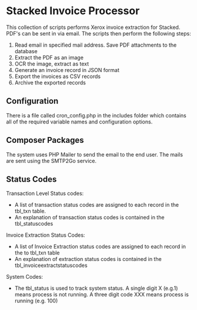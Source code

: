 # Stacked Invoice Processor

This collection of scripts performs Xerox invoice extraction for Stacked. PDF's can be sent in via email. The scripts then perform the following steps:

1. Read email in specified mail address. Save PDF attachments to the database
2. Extract the PDF as an image
3. OCR the image, extract as text
4. Generate an invoice record in JSON format
5. Export the invoices as CSV records
6. Archive the exported records

## Configuration

There is a file called cron_config.php in the includes folder which contains all of the required variable names and configuration options.

## Composer Packages

The system uses PHP Mailer to send the email to the end user. The mails are sent using the SMTP2Go service.

## Status Codes

Transaction Level Status codes:
- A list of transaction status codes are assigned to each record in the tbl_txn table.
- An explanation of transaction status codes is contained in the tbl_statuscodes

Invoice Extraction Status Codes:
- A list of Invoice Extraction status codes are assigned to each record in the to tbl_txn table
- An explanation of extraction status codes is contained in the tbl_invoiceextractstatuscodes

System Codes:
- The tbl_status is used to track system status. A single digit X (e.g.1) means process is not running. A three digit code XXX means process is running (e.g. 100)

